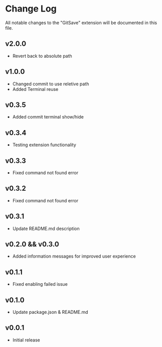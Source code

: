 # Change Log

All notable changes to the "GitSave" extension will be documented in this file.

## v2.0.0

- Revert back to absolute path

## v1.0.0

- Changed commit to use reletive path
- Added Terminal reuse

## v0.3.5

- Added commit terminal show/hide

## v0.3.4

- Testing extension functionality

## v0.3.3

- Fixed command not found error

## v0.3.2

- Fixed command not found error

## v0.3.1

- Update README.md description

## v0.2.0 && v0.3.0

- Added information messages for improved user experience

## v0.1.1

- Fixed enabling failed issue

## v0.1.0

- Update package.json & README.md

## v0.0.1

- Initial release